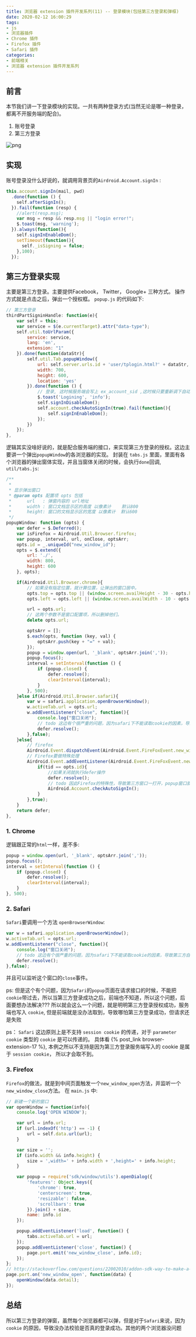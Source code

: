 ```yaml
---
title: 浏览器 extension 插件开发系列(11) -- 登录模块(包括第三方登录和弹框)
date: 2020-02-12 16:00:29
tags: 
- js
- 浏览器插件
- Chrome 插件
- Firefox 插件
- Safari 插件
categories: 
- 前端相关
- 浏览器 extension 插件开发系列
---
```

## 前言
本节我们讲一下登录模块的实现。一共有两种登录方式(当然无论是哪一种登录，都离不开服务端的配合)。
1. 账号登录
2. 第三方登录  

![png](1.png)
<!--more-->
## 实现
账号登录没什么好说的，就调用背景页的`Airdroid.Account.signIn` :
```javascript
this.account.signIn(mail, pwd)
  .done(function () {
    self.afterSignIn();
  }).fail(function (resp) {
    //alert(resp.msg);
    var msg = resp && resp.msg || "login error!";
    $.toast(msg, 'warning');
  }).always(function(){
    self.signInEnableDom();
    setTimeout(function(){
      self._isSigning = false;
    },100);
  });
```
## 第三方登录实现
主要是第三方登录。主要提供Facebook， Twitter， Google+ 三种方式。 操作方式就是点击之后，弹出一个授权框。 `popup.js` 的代码如下:
```javascript
// 第三方登录
thirdPartSigninHandle: function(e){
    var self = this;
    var service = $(e.currentTarget).attr("data-type");
    self.util.toUrlParam({
        service: service,
        lang: 'en',
        extension: "1"
    }).done(function(dataStr){
        self.util.Tab.popupWindow({
            url: self.server.urls.id + 'user/tplogin.html?' + dataStr,
            width: 700,
            height: 600,
            location: 'yes'
        }).done(function () {
            // 登录, 这时候服务端会写上 ex_account_sid ,这时候只要重新调下自动登录就行了
            $.toast('Logining', 'info');
            self.signInDisableDom();
            self.account.checkAutoSignIn(true).fail(function(){
                self.signInEnableDom();
            });
        })
    });
},
```
逻辑其实没啥好说的，就是配合服务端的接口，来实现第三方登录的授权。这边主要讲一个弹出`popupWindow`的各浏览器的实现。 封装在 `tabs.js` 里面，里面有各个浏览器的弹出窗体实现，并且当窗体关闭的时候，会执行`done`回调, `util/tabs.js`:
```javascript
/**
 *
 * 显示弹出窗口
 * @param opts 配置项 opts 包括
 *      url   : 弹窗内容的 url地址
 *      width : 窗口文档显示区的高度 以像素计    默认800
 *      height: 窗口的文档显示区的宽度 以像素计  默认600
 */
popupWindow: function (opts) {
    var defer = $.Deferred();
    var isFirefox = Airdroid.Util.Browser.firefox;
    var popup, interval, url, onClose, optsArr;
    opts.id = _.uniqueId("new_window_id");
    opts = $.extend({
        url: './',
        width: 800,
        height: 600
    }, opts);

    if(Airdroid.Util.Browser.chrome){
        // 如果没有指定位置，就计算位置，让弹出的窗口居中。
        opts.top = opts.top || (window.screen.availHeight - 30 - opts.height) / 2;
        opts.left = opts.left || (window.screen.availWidth - 10 - opts.width) / 2;

        url = opts.url;
        // 这两个参数不是窗口配置项，所以删掉他们。
        delete opts.url;

        optsArr = [];
        $.each(opts, function (key, val) {
            optsArr.push(key + "=" + val);
        });
        popup = window.open(url, '_blank', optsArr.join(','));
        popup.focus();
        interval = setInterval(function () {
            if (popup.closed) {
                defer.resolve();
                clearInterval(interval);
            }
        }, 500);
    }else if(Airdroid.Util.Browser.safari){
        var w = safari.application.openBrowserWindow();
        w.activeTab.url = opts.url;
        w.addEventListener("close", function(){
            console.log("窗口关闭");
            // todo 这边有个很严重的问题，因为safari下不能读取cookie的因素，导致第三方自动登陆，哪怕登陆成功，前端这边也不知道
            defer.resolve();
        },false);
    }else{
        // firefox
        Airdroid.Event.dispatchEvent(Airdroid.Event.FireFoxEvent.new_window_open,opts);
        // Firefox要做特殊处理
        Airdroid.Event.addEventListener(Airdroid.Event.FireFoxEvent.new_window_close, function(tid){
            if(tid == opts.id){
                //如果关闭就执行defer操作
                defer.resolve();
                // todo 因此Firefox的特殊性，导致第三方窗口一打开，popup窗口就会关闭，所以这边要手动重新检查是否登录
                Airdroid.Account.checkAutoSignIn();
            }
        },true);
    }
    return defer;
},
```
### 1. Chrome
逻辑跟正常的`html`一样，差不多:
```javascript
popup = window.open(url, '_blank', optsArr.join(','));
popup.focus();
interval = setInterval(function () {
    if (popup.closed) {
        defer.resolve();
        clearInterval(interval);
    }
}, 500);
```
### 2. Safari
`Safari`要调用一个方法 `openBrowserWindow`:
```javascript
var w = safari.application.openBrowserWindow();
w.activeTab.url = opts.url;
w.addEventListener("close", function(){
    console.log("窗口关闭");
    // todo 这边有个很严重的问题，因为safari下不能读取cookie的因素，导致第三方自动登陆，哪怕登陆成功，前端这边也不知道
    defer.resolve();
},false);
```
并且可以监听这个窗口的`close`事件。

ps: 但是这个有个问题，因为`Safari`的`popup`页面在请求接口的时候，不能把`cookie`带过去，所以当第三方登录成功之后，前端也不知道，所以这个问题，后面要想办法解决??? 所以就会这么一个问题，就是明明第三方登录授权成功，服务端也写入 `cookie`, 但是前端就是没办法取到，导致哪怕第三方登录成功，但请求还是失败

ps： `Safari` 这边原则上是不支持 `session cookie` 的传递，对于 `parameter cookie` 类型的 `cookie` 是可以传递的。 具体看 {% post_link browser-extension-17 %}, 本例之所以不支持是因为第三方登录服务端写入的 cookie 是属于 `session cookie`， 所以才会取不到。

### 3. Firefox
`Firefox`的做法，就是到中间页面触发一个`new_window_open`方法，并监听一个`new_window_close`方法。 在 `main.js` 中:
```javascript
// 新建一个新的窗口
var openWindow = function(info){
    console.log('OPEN WINDOW');

    var url = info.url;
    if (url.indexOf('http') == -1) {
        url = self.data.url(url);
    }

    var size = '';
    if (info.width && info.height) {
        size = ',width=' + info.width + ',height=' + info.height;
    }

    var popup = require('sdk/window/utils').openDialog({
        'features': Object.keys({
            'chrome': true,
            'centerscreen': true,
            'resizable': false,
            'scrollbars': true
        }).join() + size,
        name: info.id
    });

    popup.addEventListener('load', function() {
        tabs.activeTab.url = url;
    });
    popup.addEventListener('close', function() {
        page.port.emit('new_window_close', info.id);
    });
};
// http://stackoverflow.com/questions/22002010/addon-sdk-way-to-make-a-dialog
page.port.on('new_window_open', function(data) {
    openWindow(data.detail);
});
```
## 总结
所以第三方登录的弹窗，虽然每个浏览器都可以弹，但是对于`Safari`来说，因为 `cookie` 的原因，导致没办法校验是否真的登录成功。其他的两个浏览器没问题





